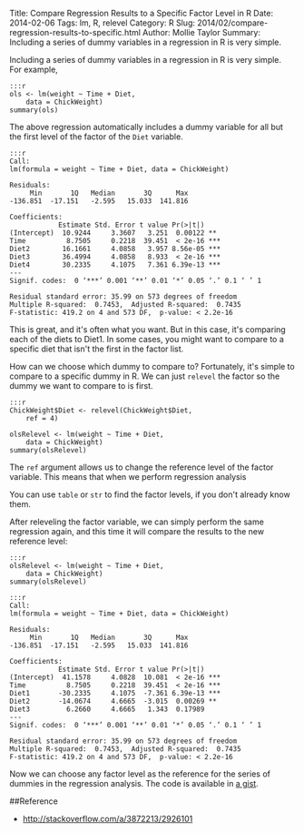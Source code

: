 Title: Compare Regression Results to a Specific Factor Level in R
Date: 2014-02-06
Tags: lm, R, relevel
Category: R
Slug: 2014/02/compare-regression-results-to-specific.html
Author: Mollie Taylor
Summary: Including a series of dummy variables in a regression in R is very simple.

Including a series of dummy variables in a regression in R is very simple. For example,

	:::r
	ols <- lm(weight ~ Time + Diet,
		data = ChickWeight)
	summary(ols)

The above regression automatically includes a dummy variable for all but the first level of the factor of the ```Diet``` variable.

	:::r
	Call:
	lm(formula = weight ~ Time + Diet, data = ChickWeight)

	Residuals:
	     Min       1Q   Median       3Q      Max 
	-136.851  -17.151   -2.595   15.033  141.816 

	Coefficients:
	            Estimate Std. Error t value Pr(>|t|)    
	(Intercept)  10.9244     3.3607   3.251  0.00122 ** 
	Time          8.7505     0.2218  39.451  < 2e-16 ***
	Diet2        16.1661     4.0858   3.957 8.56e-05 ***
	Diet3        36.4994     4.0858   8.933  < 2e-16 ***
	Diet4        30.2335     4.1075   7.361 6.39e-13 ***
	---
	Signif. codes:  0 ‘***’ 0.001 ‘**’ 0.01 ‘*’ 0.05 ‘.’ 0.1 ‘ ’ 1

	Residual standard error: 35.99 on 573 degrees of freedom
	Multiple R-squared:  0.7453,  Adjusted R-squared:  0.7435 
	F-statistic: 419.2 on 4 and 573 DF,  p-value: < 2.2e-16

This is great, and it's often what you want. But in this case, it's comparing each of the diets to Diet1. In some cases, you might want to compare to a specific diet that isn't the first in the factor list.

How can we choose which dummy to compare to? Fortunately, it's simple to compare to a specific dummy in R. We can just ```relevel``` the factor so the dummy we want to compare to is first.

	:::r
	ChickWeight$Diet <- relevel(ChickWeight$Diet,
		ref = 4)

	olsRelevel <- lm(weight ~ Time + Diet,
		data = ChickWeight)
	summary(olsRelevel)

The ```ref``` argument allows us to change the reference level of the factor variable. This means that when we perform regression analysis

You can use ```table``` or ```str``` to find the factor levels, if you don't already know them.

After releveling the factor variable, we can simply perform the same regression again, and this time it will compare the results to the new reference level:

	:::r
	olsRelevel <- lm(weight ~ Time + Diet,
		data = ChickWeight)
	summary(olsRelevel)

	:::r
	Call:
	lm(formula = weight ~ Time + Diet, data = ChickWeight)

	Residuals:
	     Min       1Q   Median       3Q      Max 
	-136.851  -17.151   -2.595   15.033  141.816 

	Coefficients:
	            Estimate Std. Error t value Pr(>|t|)    
	(Intercept)  41.1578     4.0828  10.081  < 2e-16 ***
	Time          8.7505     0.2218  39.451  < 2e-16 ***
	Diet1       -30.2335     4.1075  -7.361 6.39e-13 ***
	Diet2       -14.0674     4.6665  -3.015  0.00269 ** 
	Diet3         6.2660     4.6665   1.343  0.17989    
	---
	Signif. codes:  0 ‘***’ 0.001 ‘**’ 0.01 ‘*’ 0.05 ‘.’ 0.1 ‘ ’ 1

	Residual standard error: 35.99 on 573 degrees of freedom
	Multiple R-squared:  0.7453,  Adjusted R-squared:  0.7435 
	F-statistic: 419.2 on 4 and 573 DF,  p-value: < 2.2e-16

Now we can choose any factor level as the reference for the series of dummies in the regression analysis. The code is available in [a gist](https://gist.github.com/mollietaylor/8214220).

##Reference

* <http://stackoverflow.com/a/3872213/2926101>

